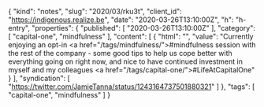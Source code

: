 {
  "kind": "notes",
  "slug": "2020/03/rku3t",
  "client_id": "https://indigenous.realize.be",
  "date": "2020-03-26T13:10:00Z",
  "h": "h-entry",
  "properties": {
    "published": [
      "2020-03-26T13:10:00Z"
    ],
    "category": [
      "capital-one",
      "mindfulness"
    ],
    "content": [
      {
        "html": "",
        "value": "Currently enjoying an opt-in <a href=\"/tags/mindfulness/\">#mindfulness</a> session with the rest of the company - some good tips to help us cope better with everything going on right now, and nice to have continued investment in myself and my colleagues <a href=\"/tags/capital-one/\">#LifeAtCapitalOne</a>"
      }
    ],
    "syndication": [
      "https://twitter.com/JamieTanna/status/1243164737501880321"
    ]
  },
  "tags": [
    "capital-one",
    "mindfulness"
  ]
}
